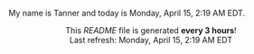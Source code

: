 My name is Tanner and today is Monday, April 15, 2:19 AM EDT.

<p align="center">This <i>README</i> file is generated <b>every 3 hours</b>!</br>Last refresh: Monday, April 15, 2:19 AM EDT<br /></p>
